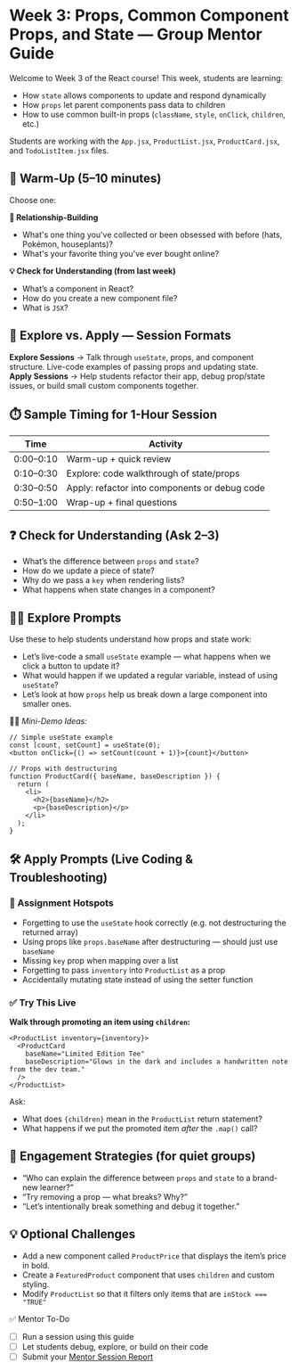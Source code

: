 # Week 3: Props, Common Component Props, and State — Group Mentor Guide

Welcome to Week 3 of the React course! This week, students are learning:

- How `state` allows components to update and respond dynamically
- How `props` let parent components pass data to children
- How to use common built-in props (`className`, `style`, `onClick`, `children`, etc.)

Students are working with the `App.jsx`, `ProductList.jsx`, `ProductCard.jsx`, and `TodoListItem.jsx` files.

## 🧊 Warm-Up (5–10 minutes)

Choose one:

**👋 Relationship-Building**  
- What's one thing you've collected or been obsessed with before (hats, Pokémon, houseplants)?  
- What's your favorite thing you've ever bought online?

**💡 Check for Understanding (from last week)**  
- What’s a component in React?
- How do you create a new component file?
- What is `JSX`?

## 🧭 Explore vs. Apply — Session Formats

**Explore Sessions** → Talk through `useState`, props, and component structure. Live-code examples of passing props and updating state.  
**Apply Sessions** → Help students refactor their app, debug prop/state issues, or build small custom components together.

## ⏱️ Sample Timing for 1-Hour Session

| Time      | Activity                            |
|-----------|-------------------------------------|
| 0:00–0:10 | Warm-up + quick review              |
| 0:10–0:30 | Explore: code walkthrough of state/props |
| 0:30–0:50 | Apply: refactor into components or debug code |
| 0:50–1:00 | Wrap-up + final questions           |

## ❓ Check for Understanding (Ask 2–3)

- What’s the difference between `props` and `state`?
- How do we update a piece of state?
- Why do we pass a `key` when rendering lists?
- What happens when state changes in a component?

## 🧑‍🏫 Explore Prompts

Use these to help students understand how props and state work:

- Let’s live-code a small `useState` example — what happens when we click a button to update it?
- What would happen if we updated a regular variable, instead of using `useState`?
- Let’s look at how `props` help us break down a large component into smaller ones.

🧑‍💻 *Mini-Demo Ideas:*  

    // Simple useState example
    const [count, setCount] = useState(0);
    <button onClick={() => setCount(count + 1)}>{count}</button>

    // Props with destructuring
    function ProductCard({ baseName, baseDescription }) {
      return (
        <li>
          <h2>{baseName}</h2>
          <p>{baseDescription}</p>
        </li>
      );
    }

## 🛠️ Apply Prompts (Live Coding & Troubleshooting)

### 🔧 Assignment Hotspots
- Forgetting to use the `useState` hook correctly (e.g. not destructuring the returned array)
- Using props like `props.baseName` after destructuring — should just use `baseName`
- Missing `key` prop when mapping over a list
- Forgetting to pass `inventory` into `ProductList` as a prop
- Accidentally mutating state instead of using the setter function

### ✅ Try This Live

**Walk through promoting an item using `children`:**

    <ProductList inventory={inventory}>
      <ProductCard
        baseName="Limited Edition Tee"
        baseDescription="Glows in the dark and includes a handwritten note from the dev team."
      />
    </ProductList>

Ask:
* What does `{children}` mean in the `ProductList` return statement?
* What happens if we put the promoted item *after* the `.map()` call?

## 💬 Engagement Strategies (for quiet groups)

* “Who can explain the difference between `props` and `state` to a brand-new learner?”  
* “Try removing a prop — what breaks? Why?”
* “Let’s intentionally break something and debug it together.”

## 💡 Optional Challenges

- Add a new component called `ProductPrice` that displays the item’s price in bold.
- Create a `FeaturedProduct` component that uses `children` and custom styling.
- Modify `ProductList` so that it filters only items that are `inStock === "TRUE"`

✅ Mentor To-Do  
- [ ] Run a session using this guide  
- [ ] Let students debug, explore, or build on their code  
- [ ] Submit your [Mentor Session Report](https://airtable.com/appoSRJMlXH9KvE6w/shrp0jjRtoMyTXRzh)

